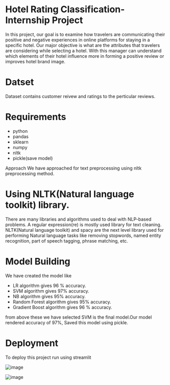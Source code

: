 # Hotel Rating Classification-Internship Project
In this project, our goal is to examine how travelers are communicating their positive and negative experiences in online platforms for staying in a specific hotel. Our major objective is what are the attributes that travelers are considering while selecting a hotel. With this manager can understand which elements of their hotel influence more in forming a positive review or improves hotel brand image.

# Datset
Dataset contains customer reivew and ratings to the perticular reviews.

# Requirements
* python
* pandas
* sklearn
* numpy
* nltk
* pickle(save model)

 Approach
We have approached for text preprocessing using nltk preprocessing method.
# Using NLTK(Natural language toolkit) library.
There are many libraries and algorithms used to deal with NLP-based problems. A regular expression(re) is mostly used library for text cleaning. NLTK(Natural language toolkit) and spacy are the next level library used for performing Natural language tasks like removing stopwords, named entity recognition, part of speech tagging, phrase matching, etc.

# Model Building
We have created the model like 
* LR algorithm gives 96 % accuracy.
* SVM algorithm gives  97% accuracy.
* NB algorithm gives 95%  accuracy.
* Random Forest algorithm gives 95% accuracy.
* Gradient Boost algorithm gives 96 % accuracy.
  
from above these we have selected SVM is the final model.Our model rendered accuracy of 97%, Saved this model using pickle.

# Deployment
To deploy this project run using streamlit

![image](https://github.com/Niro105/NLP_project/assets/126443419/84236ead-2bf7-41d7-8834-ac92d2bbfe91)

![image](https://github.com/Niro105/NLP_project/assets/126443419/2ca880b1-c1aa-4d5a-89a5-0c98f1fa1fdb)



